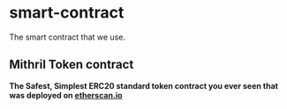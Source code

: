 # smart-contract
The smart contract that we use.

## Mithril Token contract
**The Safest, Simplest ERC20 standard token contract you ever seen that was deployed on [etherscan.io](https://etherscan.io/token/0x3893b9422cd5d70a81edeffe3d5a1c6a978310bb)**
